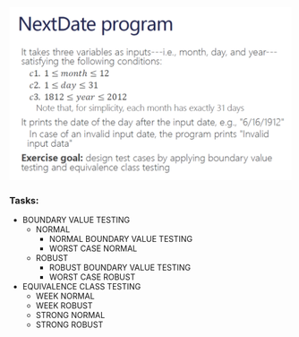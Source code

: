 ![NextDate](NextDate.PNG)

### Tasks:
- BOUNDARY VALUE TESTING
    - NORMAL
        - NORMAL BOUNDARY VALUE TESTING
        - WORST CASE NORMAL
    - ROBUST
        - ROBUST BOUNDARY VALUE TESTING
        - WORST CASE ROBUST
- EQUIVALENCE CLASS TESTING
    - WEEK NORMAL
    - WEEK ROBUST
    - STRONG NORMAL
    - STRONG ROBUST
